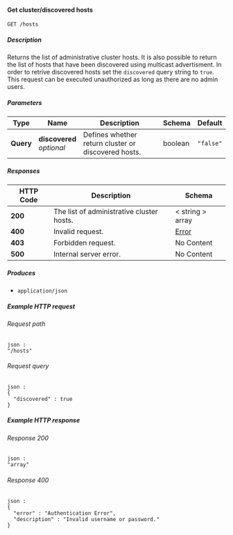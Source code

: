 
<a name="get_hosts"></a>
#### Get cluster/discovered hosts
```
GET /hosts
```


##### Description
Returns the list of administrative cluster hosts. It is also possible to
return the list of hosts that have been discovered using multicast 
advertisment.
In order to retrive discovered hosts set the `discovered` query string to
`true`. This request can be executed unauthorized as long as there are
no admin users.


##### Parameters

|Type|Name|Description|Schema|Default|
|---|---|---|---|---|
|**Query**|**discovered**  <br>*optional*|Defines whether return cluster or discovered hosts.|boolean|`"false"`|


##### Responses

|HTTP Code|Description|Schema|
|---|---|---|
|**200**|The list of administrative cluster hosts.|< string > array|
|**400**|Invalid request.|[Error](../definitions/Error.md#error)|
|**403**|Forbidden request.|No Content|
|**500**|Internal server error.|No Content|


##### Produces

* `application/json`


##### Example HTTP request

###### Request path
```
json :
"/hosts"
```


###### Request query
```
json :
{
  "discovered" : true
}
```


##### Example HTTP response

###### Response 200
```
json :
"array"
```


###### Response 400
```
json :
{
  "error" : "Authentication Error",
  "description" : "Invalid username or password."
}
```



